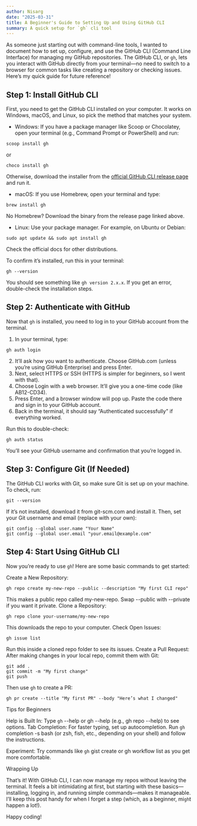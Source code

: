 ```yaml
---
author: Nisarg
date: "2025-03-31"
title: A Beginner's Guide to Setting Up and Using GitHub CLI
summary: A quick setup for `gh` cli tool
---
```


As someone just starting out with command-line tools, I wanted to document how to set up, configure, and use the GitHub CLI (Command Line Interface)
for managing my GitHub repositories. The GitHub CLI, or `gh`, lets you interact with GitHub directly from
your terminal—no need to switch to a browser for common tasks like creating a repository or checking issues.
Here’s my quick guide for future reference!

## Step 1: Install GitHub CLI

First, you need to get the GitHub CLI installed on your computer. It works on Windows, macOS, and Linux, so pick the method that matches your system.

- Windows: If you have a package manager like Scoop or Chocolatey, open your terminal (e.g., Command Prompt or PowerShell) and run:

```
scoop install gh
```

or

```
choco install gh
```

Otherwise, download the installer from the [official GitHub CLI release page](https://github.com/cli/cli/releases) and run it.

- macOS: If you use Homebrew, open your terminal and type:

```
brew install gh
```

No Homebrew? Download the binary from the release page linked above.

- Linux: Use your package manager. For example, on Ubuntu or Debian:

```
sudo apt update && sudo apt install gh
```

Check the official docs for other distributions.

To confirm it’s installed, run this in your terminal:

```
gh --version
```

You should see something like `gh version 2.x.x`. If you get an error, double-check the installation steps.

## Step 2: Authenticate with GitHub

Now that `gh` is installed, you need to log in to your GitHub account from the terminal.

1. In your terminal, type:

```
gh auth login
```

2. It’ll ask how you want to authenticate. Choose GitHub.com (unless you’re using GitHub Enterprise) and press Enter.
3. Next, select HTTPS or SSH (HTTPS is simpler for beginners, so I went with that).
4. Choose Login with a web browser. It’ll give you a one-time code (like AB12-CD34).
5. Press Enter, and a browser window will pop up. Paste the code there and sign in to your GitHub account.
6. Back in the terminal, it should say “Authenticated successfully” if everything worked.

Run this to double-check:

```
gh auth status
```

You’ll see your GitHub username and confirmation that you’re logged in.

## Step 3: Configure Git (If Needed)

The GitHub CLI works with Git, so make sure Git is set up on your machine. To check, run:

```
git --version
```

If it’s not installed, download it from git-scm.com and install it. Then, set your Git username and email (replace with your own):

```
git config --global user.name "Your Name"
git config --global user.email "your.email@example.com"
```

## Step 4: Start Using GitHub CLI

Now you’re ready to use `gh`! Here are some basic commands to get started:

Create a New Repository:

```
gh repo create my-new-repo --public --description "My first CLI repo"
```

This makes a public repo called my-new-repo. Swap --public with --private if you want it private.
Clone a Repository:

```
gh repo clone your-username/my-new-repo
```

This downloads the repo to your computer.
Check Open Issues:

```
gh issue list
```

Run this inside a cloned repo folder to see its issues.
Create a Pull Request: After making changes in your local repo, commit them with Git:

```
git add .
git commit -m "My first change"
git push
```

Then use `gh` to create a PR:

```
gh pr create --title "My first PR" --body "Here’s what I changed"

```

Tips for Beginners

Help is Built In: Type `gh` --help or gh <command> --help (e.g., gh repo --help) to see options.
Tab Completion: For faster typing, set up autocompletion. Run `gh` completion -s bash (or zsh, fish, etc.,
depending on your shell) and follow the instructions.

Experiment: Try commands like `gh` gist create or gh workflow list as you get more comfortable.

Wrapping Up

That’s it! With GitHub CLI, I can now manage my repos without leaving the terminal. It feels a bit intimidating at first, but starting with these basics—installing, logging in, and running simple commands—makes it manageable. I’ll keep this post handy for when I forget a step (which, as a beginner, mi`gh`t happen a lot!).

Happy coding!
